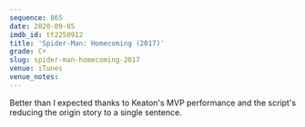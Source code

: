 ```yaml
---
sequence: 865
date: 2020-09-05
imdb_id: tt2250912
title: 'Spider-Man: Homecoming (2017)'
grade: C+
slug: spider-man-homecoming-2017
venue: iTunes
venue_notes:
---
```


Better than I expected thanks to Keaton's MVP performance and the script's reducing the origin story to a single sentence.
